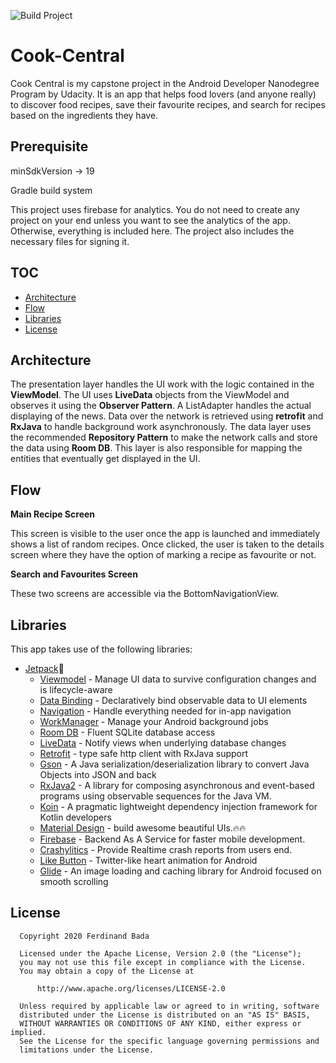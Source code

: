 ![Build Project](https://github.com/Fbada006/Cook-Central/workflows/Build%20Project/badge.svg)

# Cook-Central

Cook Central is my capstone project in the Android Developer Nanodegree Program by Udacity. It is an app
that helps food lovers (and anyone really) to discover food recipes, save their favourite recipes,
and search for recipes based on the ingredients they have.

## Prerequisite

minSdkVersion -> 19

Gradle build system

This project uses firebase for analytics. You do not need to create any project on your end unless you
want to see the analytics of the app. Otherwise, everything is included here. The project also
includes the necessary files for signing it.


## TOC

- [Architecture](#architecture)
- [Flow](#flow)
- [Libraries](#libraries)
- [License](#license)

## Architecture


The presentation layer handles the UI work with the logic contained in the **ViewModel**.
The UI uses **LiveData** objects from the ViewModel and observes it using the **Observer Pattern**.
A ListAdapter handles the actual displaying of the news. Data over the network is retrieved using
**retrofit** and **RxJava** to handle background work asynchronously.
The data layer uses the recommended **Repository Pattern** to make the network calls and store the data using
**Room DB**. This layer is also responsible for mapping the entities that eventually get displayed in the UI.

## Flow

 **Main Recipe Screen**

  This screen is visible to the user once the app is launched and immediately shows a list of random
  recipes. Once clicked, the user is taken to the details screen where they have the option of
  marking a recipe as favourite or not.

 **Search and Favourites Screen**

 These two screens are accessible via the BottomNavigationView.


## Libraries

This app takes use of the following libraries:

- [Jetpack](https://developer.android.com/jetpack)🚀
  - [Viewmodel](https://developer.android.com/topic/libraries/architecture/viewmodel) - Manage UI data to survive configuration changes and is lifecycle-aware
  - [Data Binding](https://developer.android.com/topic/libraries/data-binding) - Declaratively bind observable data to UI elements
  - [Navigation](https://developer.android.com/guide/navigation/) - Handle everything needed for in-app navigation
  - [WorkManager](https://developer.android.com/topic/libraries/architecture/workmanager) - Manage your Android background jobs
  - [Room DB](https://developer.android.com/topic/libraries/architecture/room) - Fluent SQLite database access
  - [LiveData](https://developer.android.com/topic/libraries/architecture/livedata) - Notify views when underlying database changes
  - [Retrofit](https://square.github.io/retrofit/) - type safe http client with RxJava support
  - [Gson](https://github.com/google/gson) - A Java serialization/deserialization library to convert Java Objects into JSON and back
  - [RxJava2](https://github.com/ReactiveX/RxJava) - A library for composing asynchronous and event-based programs using observable sequences for the Java VM.
  - [Koin](https://insert-koin.io/) - A pragmatic lightweight dependency injection framework for Kotlin developers
  - [Material Design](https://material.io/develop/android/docs/getting-started/) - build awesome beautiful UIs.🔥🔥
  - [Firebase](https://firebase.google.com/) - Backend As A Service for faster mobile development.
  - [Crashylitics](https://firebase.google.com/docs/crashlytics) - Provide Realtime crash reports from users end.
  - [Like Button](https://github.com/jd-alexander/LikeButton) - Twitter-like heart animation for Android
  - [Glide](https://github.com/bumptech/glide) - An image loading and caching library for Android focused on smooth scrolling


## License

 ```
   Copyright 2020 Ferdinand Bada

   Licensed under the Apache License, Version 2.0 (the "License");
   you may not use this file except in compliance with the License.
   You may obtain a copy of the License at

       http://www.apache.org/licenses/LICENSE-2.0

   Unless required by applicable law or agreed to in writing, software
   distributed under the License is distributed on an "AS IS" BASIS,
   WITHOUT WARRANTIES OR CONDITIONS OF ANY KIND, either express or implied.
   See the License for the specific language governing permissions and
   limitations under the License.
 ```